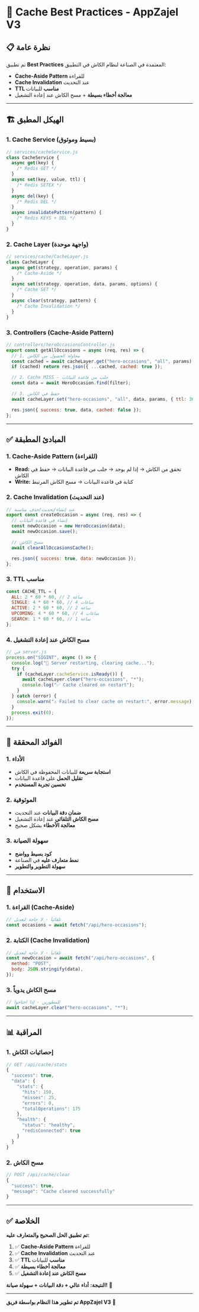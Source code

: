 # 🚀 Cache Best Practices - AppZajel V3

## 📋 نظرة عامة

تم تطبيق **Best Practices** المعتمدة في الصناعة لنظام الكاش في التطبيق:

- **Cache-Aside Pattern** للقراءة
- **Cache Invalidation** عند التحديث
- **TTL مناسب** للبيانات
- **معالجة أخطاء بسيطة** + مسح الكاش عند إعادة التشغيل

---

## 🏗️ الهيكل المطبق

### **1. Cache Service (بسيط وموثوق)**

```javascript
// services/cacheService.js
class CacheService {
  async get(key) {
    /* Redis GET */
  }
  async set(key, value, ttl) {
    /* Redis SETEX */
  }
  async del(key) {
    /* Redis DEL */
  }
  async invalidatePattern(pattern) {
    /* Redis KEYS + DEL */
  }
}
```

### **2. Cache Layer (واجهة موحدة)**

```javascript
// services/cache/CacheLayer.js
class CacheLayer {
  async get(strategy, operation, params) {
    /* Cache-Aside */
  }
  async set(strategy, operation, data, params, options) {
    /* Cache SET */
  }
  async clear(strategy, pattern) {
    /* Cache Invalidation */
  }
}
```

### **3. Controllers (Cache-Aside Pattern)**

```javascript
// controllers/heroOccasionsController.js
export const getAllOccasions = async (req, res) => {
  // 1. محاولة الحصول من الكاش
  const cached = await cacheLayer.get("hero-occasions", "all", params);
  if (cached) return res.json({ ...cached, cached: true });

  // 2. Cache MISS - جلب من قاعدة البيانات
  const data = await HeroOccasion.find(filter);

  // 3. حفظ في الكاش
  await cacheLayer.set("hero-occasions", "all", data, params, { ttl: 3600 });

  res.json({ success: true, data, cached: false });
};
```

---

## ✅ المبادئ المطبقة

### **1. Cache-Aside Pattern (للقراءة)**

- **Read:** تحقق من الكاش → إذا لم يوجد → جلب من قاعدة البيانات → حفظ في الكاش
- **Write:** كتابة في قاعدة البيانات → مسح الكاش المرتبط

### **2. Cache Invalidation (عند التحديث)**

```javascript
// عند إنشاء/تحديث/حذف مناسبة
export const createOccasion = async (req, res) => {
  // إنشاء في قاعدة البيانات
  const newOccasion = new HeroOccasion(data);
  await newOccasion.save();

  // مسح الكاش
  await clearAllOccasionsCache();

  res.json({ success: true, data: newOccasion });
};
```

### **3. TTL مناسب**

```javascript
const CACHE_TTL = {
  ALL: 2 * 60 * 60, // 2 ساعة
  SINGLE: 4 * 60 * 60, // 4 ساعات
  ACTIVE: 2 * 60 * 60, // 2 ساعة
  UPCOMING: 4 * 60 * 60, // 4 ساعات
  SEARCH: 1 * 60 * 60, // 1 ساعة
};
```

### **4. مسح الكاش عند إعادة التشغيل**

```javascript
// في server.js
process.on("SIGINT", async () => {
  console.log("🔄 Server restarting, clearing cache...");
  try {
    if (cacheLayer.cacheService.isReady()) {
      await cacheLayer.clear("hero-occasions", "*");
      console.log("✅ Cache cleared on restart");
    }
  } catch (error) {
    console.warn("⚠️ Failed to clear cache on restart:", error.message);
  }
  process.exit(0);
});
```

---

## 🎯 الفوائد المحققة

### **1. الأداء**

- **استجابة سريعة** للبيانات المحفوظة في الكاش
- **تقليل الحمل** على قاعدة البيانات
- **تحسين تجربة المستخدم**

### **2. الموثوقية**

- **ضمان دقة البيانات** عند التحديث
- **مسح الكاش التلقائي** عند إعادة التشغيل
- **معالجة الأخطاء** بشكل صحيح

### **3. سهولة الصيانة**

- **كود بسيط وواضح**
- **نمط متعارف عليه** في الصناعة
- **سهولة التطوير والتطوير**

---

## 🔧 الاستخدام

### **1. القراءة (Cache-Aside)**

```javascript
// تلقائياً - لا حاجة لتعديل
const occasions = await fetch("/api/hero-occasions");
```

### **2. الكتابة (Cache Invalidation)**

```javascript
// تلقائياً - لا حاجة لتعديل
const newOccasion = await fetch("/api/hero-occasions", {
  method: "POST",
  body: JSON.stringify(data),
});
```

### **3. مسح الكاش يدوياً**

```javascript
// للمطورين - إذا احتاجوا
await cacheLayer.clear("hero-occasions", "*");
```

---

## 📊 المراقبة

### **1. إحصائيات الكاش**

```javascript
// GET /api/cache/stats
{
  "success": true,
  "data": {
    "stats": {
      "hits": 150,
      "misses": 25,
      "errors": 0,
      "totalOperations": 175
    },
    "health": {
      "status": "healthy",
      "redisConnected": true
    }
  }
}
```

### **2. مسح الكاش**

```javascript
// POST /api/cache/clear
{
  "success": true,
  "message": "Cache cleared successfully"
}
```

---

## ✅ الخلاصة

**تم تطبيق الحل الصحيح والمتعارف عليه:**

1. ✅ **Cache-Aside Pattern** للقراءة
2. ✅ **Cache Invalidation** عند التحديث
3. ✅ **TTL مناسب** للبيانات
4. ✅ **معالجة أخطاء بسيطة**
5. ✅ **مسح الكاش عند إعادة التشغيل**

**النتيجة:** **أداء عالي + دقة البيانات + سهولة صيانة!** 🚀

---

**تم تطوير هذا النظام بواسطة فريق AppZajel V3** 🎯

